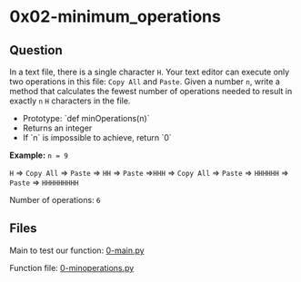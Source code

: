 # 0x02-minimum_operations

## Question
In a text file, there is a single character `H`. Your text editor can execute only two operations in this file: `Copy All` and `Paste`. Given a number `n`, write a method that calculates the fewest number of operations needed to result in exactly `n` `H` characters in the file.

<ul><li>Prototype: `def minOperations(n)`</li><li>Returns an integer</li><li>If `n` is impossible to achieve, return `0`</li></ul>

**Example:**
`n = 9`

`H` => `Copy All` => `Paste` => `HH` => `Paste` =>`HHH` => `Copy All` => `Paste` => `HHHHHH` => `Paste` => `HHHHHHHHH`

Number of operations: `6`

## Files

Main to test our function: [0-main.py](0-main.py)

Function file: [0-minoperations.py](0-minoperations.py)
